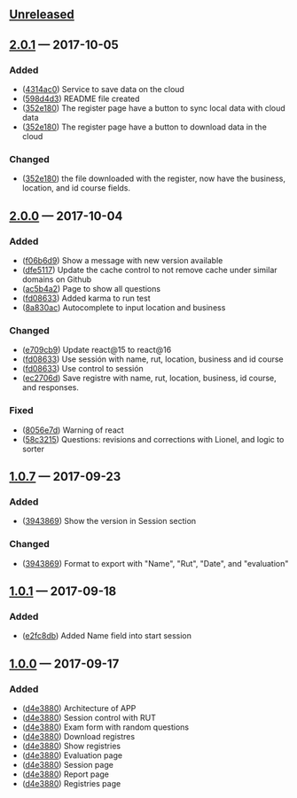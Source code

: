 ## [Unreleased][]
## [2.0.1][] — 2017-10-05

### Added
- ([4314ac0][]) Service to save data on the cloud
- ([598d4d3][]) README file created
- ([352e180][]) The register page have a button to sync local data with cloud data
- ([352e180][]) The register page have a button to download data in the cloud

### Changed
- ([352e180][]) the file downloaded with the register, now have the business, location, and id course fields. 

## [2.0.0][] — 2017-10-04

### Added
- ([f06b6d9][]) Show a message with new version available
- ([dfe5117][]) Update the cache control to not remove cache under similar domains on Github
- ([ac5b4a2][]) Page to show all questions
- ([fd08633][]) Added karma to run test
- ([8a830ac][]) Autocomplete to input location and business

### Changed
- ([e709cb9][]) Update react@15 to react@16
- ([fd08633][]) Use sessión with name, rut, location, business and id course
- ([fd08633][]) Use control to sessión
- ([ec2706d][]) Save registre with name, rut, location, business, id course, and responses.

### Fixed
- ([8056e7d][]) Warning of react
- ([58c3215][]) Questions: revisions and corrections with Lionel, and logic to sorter

## [1.0.7][] — 2017-09-23
### Added
- ([3943869][]) Show the version in Session section

### Changed
- ([3943869][]) Format to export with "Name", "Rut", "Date", and "evaluation"

## [1.0.1][] — 2017-09-18
### Added
- ([e2fc8db][]) Added Name field into start session

## [1.0.0][] — 2017-09-17
### Added

- ([d4e3880][]) Architecture of APP
- ([d4e3880][]) Session control with RUT
- ([d4e3880][]) Exam form with random questions
- ([d4e3880][]) Download registres
- ([d4e3880][]) Show registries
- ([d4e3880][]) Evaluation page
- ([d4e3880][]) Session page
- ([d4e3880][]) Report page
- ([d4e3880][]) Registries page


[Unreleased]: https://github.com/JonDotsoy/otecnya-questions-offline/compare/v2.0.1...HEAD
[1.0.0]: https://github.com/JonDotsoy/otecnya-questions-offline/compare/9e5068f...v1.0.0
[1.0.1]: https://github.com/JonDotsoy/otecnya-questions-offline/compare/v1.0.0...v1.0.1
[1.0.7]: https://github.com/JonDotsoy/otecnya-questions-offline/compare/v1.0.1...v1.0.7
[2.0.0]: https://github.com/JonDotsoy/otecnya-questions-offline/compare/v1.0.7...v2.0.0
[2.0.1]: https://github.com/JonDotsoy/otecnya-questions-offline/compare/v2.0.0...v2.0.1
[d4e3880]: https://github.com/JonDotsoy/otecnya-questions-offline/commit/d4e3880
[e2fc8db]: https://github.com/JonDotsoy/otecnya-questions-offline/commit/e2fc8db
[3943869]: https://github.com/JonDotsoy/otecnya-questions-offline/commit/3943869
[e709cb9]: https://github.com/JonDotsoy/otecnya-questions-offline/commit/e709cb9
[8056e7d]: https://github.com/JonDotsoy/otecnya-questions-offline/commit/8056e7d
[f06b6d9]: https://github.com/JonDotsoy/otecnya-questions-offline/commit/f06b6d9
[dfe5117]: https://github.com/JonDotsoy/otecnya-questions-offline/commit/dfe5117
[58c3215]: https://github.com/JonDotsoy/otecnya-questions-offline/commit/58c3215
[ac5b4a2]: https://github.com/JonDotsoy/otecnya-questions-offline/commit/ac5b4a2
[b771814]: https://github.com/JonDotsoy/otecnya-questions-offline/commit/b771814
[fd08633]: https://github.com/JonDotsoy/otecnya-questions-offline/commit/fd08633
[ec2706d]: https://github.com/JonDotsoy/otecnya-questions-offline/commit/ec2706d
[8a830ac]: https://github.com/JonDotsoy/otecnya-questions-offline/commit/8a830ac
[4314ac0]: https://github.com/JonDotsoy/otecnya-questions-offline/commit/4314ac0
[598d4d3]: https://github.com/JonDotsoy/otecnya-questions-offline/commit/598d4d3
[352e180]: https://github.com/JonDotsoy/otecnya-questions-offline/commit/352e180
